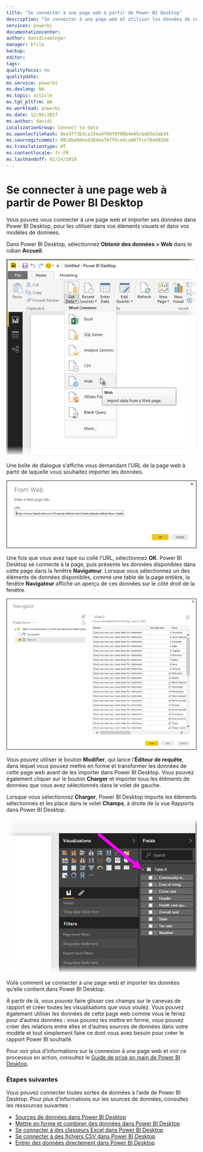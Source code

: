 ```yaml
---
title: "Se connecter à une page web à partir de Power BI Desktop"
description: "Se connecter à une page web et utiliser les données de cette page dans Power BI Desktop"
services: powerbi
documentationcenter: 
author: davidiseminger
manager: kfile
backup: 
editor: 
tags: 
qualityfocus: no
qualitydate: 
ms.service: powerbi
ms.devlang: NA
ms.topic: article
ms.tgt_pltfrm: NA
ms.workload: powerbi
ms.date: 12/06/2017
ms.author: davidi
LocalizationGroup: Connect to data
ms.openlocfilehash: 0ee3ff3b3ca33ea4760f9f08b4e05cbd65e2ab34
ms.sourcegitcommit: 88c8ba8dee4384ea7bff5cedcad67fce784d92b0
ms.translationtype: HT
ms.contentlocale: fr-FR
ms.lasthandoff: 02/24/2018
---
```

# <a name="connect-to-a-web-page-from-power-bi-desktop"></a>Se connecter à une page web à partir de Power BI Desktop
Vous pouvez vous connecter à une page web et importer ses données dans Power BI Desktop, pour les utiliser dans vos éléments visuels et dans vos modèles de données.

Dans Power BI Desktop, sélectionnez **Obtenir des données > Web** dans le ruban **Accueil**.

![](media/desktop-connect-to-web/connect-to-web_1.png)

Une boîte de dialogue s’affiche vous demandant l’URL de la page web à partir de laquelle vous souhaitez importer les données.

![](media/desktop-connect-to-web/connect-to-web_2.png)

Une fois que vous avez tapé ou collé l’URL, sélectionnez **OK**. Power BI Desktop se connecte à la page, puis présente les données disponibles dans cette page dans la fenêtre **Navigateur**. Lorsque vous sélectionnez un des éléments de données disponibles, comme une table de la page entière, la fenêtre **Navigateur** affiche un aperçu de ces données sur le côté droit de la fenêtre.

![](media/desktop-connect-to-web/connect-to-web_3.png)

Vous pouvez utiliser le bouton **Modifier**, qui lance l’**Éditeur de requête**, dans lequel vous pouvez mettre en forme et transformer les données de cette page web avant de les importer dans Power BI Desktop. Vous pouvez également cliquer sur le bouton **Charger** et importer tous les éléments de données que vous avez sélectionnés dans le volet de gauche.

Lorsque vous sélectionnez **Charger**, Power BI Desktop importe les éléments sélectionnés et les place dans le volet **Champs**, à droite de la vue Rapports dans Power BI Desktop.

![](media/desktop-connect-to-web/connect-to-web_4.png)

Voilà comment se connecter à une page web et importer les données qu’elle contient dans Power BI Desktop.

À partir de là, vous pouvez faire glisser ces champs sur le canevas de rapport et créer toutes les visualisations que vous voulez. Vous pouvez également utiliser les données de cette page web comme vous le feriez pour d’autres données : vous pouvez les mettre en forme, vous pouvez créer des relations entre elles et d’autres sources de données dans votre modèle et tout simplement faire ce dont vous avez besoin pour créer le rapport Power BI souhaité.

Pour voir plus d’informations sur la connexion à une page web et voir ce processus en action, consultez le [Guide de prise en main de Power BI Desktop](desktop-getting-started.md).

### <a name="next-steps"></a>Étapes suivantes
Vous pouvez connecter toutes sortes de données à l’aide de Power BI Desktop. Pour plus d’informations sur les sources de données, consultez les ressources suivantes :

* [Sources de données dans Power BI Desktop](desktop-data-sources.md)
* [Mettre en forme et combiner des données dans Power BI Desktop](desktop-shape-and-combine-data.md)
* [Se connecter à des classeurs Excel dans Power BI Desktop](desktop-connect-excel.md)   
* [Se connecter à des fichiers CSV dans Power BI Desktop](desktop-connect-csv.md)   
* [Entrer des données directement dans Power BI Desktop](desktop-enter-data-directly-into-desktop.md)   

